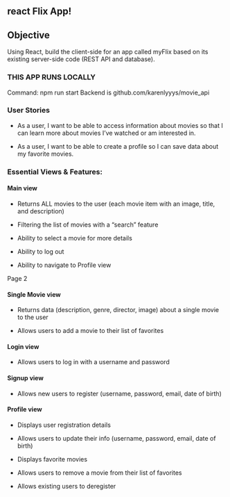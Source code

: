 ## react Flix App!

## Objective

Using React, build the client-side for an app called myFlix based on its
existing server-side code (REST API and database).

### THIS APP RUNS LOCALLY

Command: npm run start
Backend is github.com/karenlyyys/movie_api

### User Stories
+ As a user, I want to be able to access information about movies so that I can learn more
about movies I’ve watched or am interested in.

+ As a user, I want to be able to create a profile so I can save data about my favorite movies.

### Essential Views & Features:

#### Main view

+ Returns ALL movies to the user (each movie item with an image, title, and description)

+ Filtering the list of movies with a “search” feature

+ Ability to select a movie for more details

+ Ability to log out

+ Ability to navigate to Profile view

Page 2

#### Single Movie view

+ Returns data (description, genre, director, image) about a single movie to the user

+ Allows users to add a movie to their list of favorites

#### Login view

+ Allows users to log in with a username and password

#### Signup view

+ Allows new users to register (username, password, email, date of birth)

#### Profile view

+ Displays user registration details

+ Allows users to update their info (username, password, email, date of birth)

+ Displays favorite movies

+ Allows users to remove a movie from their list of favorites

+ Allows existing users to deregister
